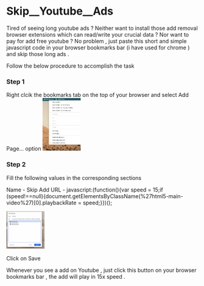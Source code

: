 # Skip__Youtube__Ads
Tired of seeing long youtube ads ?  Neither want to install those add removal browser extensions which can read/write your crucial data ? Nor want to pay for add free youtube ?      No problem , just paste this short and simple javascript code in your browser bookmarks bar (i have used for chrome ) and skip those long ads .


Follow the below procedure to accomplish the task


<h3>Step 1</h3>
Right clcik the bookmarks tab on the top of your browser and select Add Page... option

<img src='images/step1.png' width='100px' >

<h3> Step 2 </h3>

Fill the following values in the corresponding sections

Name - Skip Add
URL  - javascript:(function(){var speed = 15;if (speed!==null){document.getElementsByClassName(%27html5-main-video%27)[0].playbackRate = speed;}})();

<img src='images/step2.png' width='100px' >

Click on Save 

Whenever you see a add on Youtube , just click this button on your browser bookmarks bar , the add will play in 15x speed .

